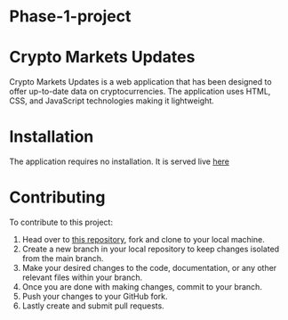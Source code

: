 # Phase-1-project

# Crypto Markets Updates
Crypto Markets Updates is a web application that has been designed to offer up-to-date data on cryptocurrencies.
The application uses HTML, CSS, and JavaScript technologies making it lightweight.

# Installation
The application requires no installation. It is served live [here](https://jimmindungu3.github.io/Phase-1-project/)

# Contributing
To contribute to this project:
1. Head over to [this repository](https://github.com/jimmindungu3/Phase-1-project.git), fork and clone to your local machine.
2. Create a new branch in your local repository to keep changes isolated from the main branch.
3. Make your desired changes to the code, documentation, or any other relevant files within your branch.
4. Once you are done with making changes, commit to your branch.
5. Push your changes to your GitHub fork.
6. Lastly create and submit pull requests.
